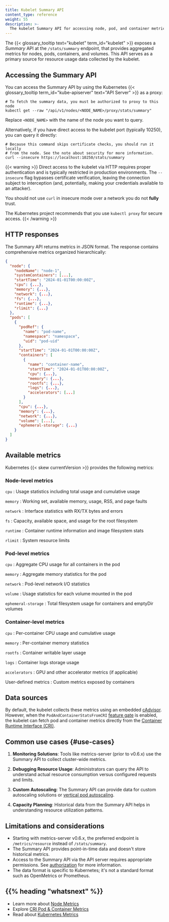 ```yaml
---
title: Kubelet Summary API
content_type: reference
weight: 55
description: >-
  The kubelet Summary API for accessing node, pod, and container metrics.
---
```


<!-- overview -->

The {{< glossary_tooltip text="kubelet" term_id="kubelet" >}} exposes a _Summary_
API at the `/stats/summary` endpoint, that provides
aggregated metrics for nodes, pods, containers, and volumes. This API serves as a
primary source for resource usage data collected by the kubelet.

<!-- body -->

## Accessing the Summary API

You can access the Summary API by using the Kubernetes
{{< glossary_tooltip term_id="kube-apiserver" text="API Server" >}}
as a proxy:

```shell
# To fetch the summary data, you must be authorized to proxy to this node
kubectl get --raw "/api/v1/nodes/<NODE_NAME>/proxy/stats/summary"
```

Replace `<NODE_NAME>` with the name of the node you want to query.

Alternatively, if you have direct access to the kubelet port (typically 10250),
you can query it directly:

```shell
# Because this command skips certificate checks, you should run it locally
# from the node. See the note about security for more information.
curl --insecure https://localhost:10250/stats/summary
```

{{< warning >}}
Direct access to the kubelet via HTTP requires proper authentication and is typically
restricted in production environments. The `--insecure` flag bypasses certificate 
verification, leaving the connection subject to interception (and, potentially,
making your credentials available to an attacker).

You should not use `curl` in insecure mode over a network you do not **fully** trust.

The Kubernetes project recommends that you use `kubectl proxy` for secure access.
{{< /warning >}}

## HTTP responses

The Summary API returns metrics in JSON format. The response contains comprehensive metrics organized
hierarchically:

```json
{
  "node": {
    "nodeName": "node-1",
    "systemContainers": [...],
    "startTime": "2024-01-01T00:00:00Z",
    "cpu": {...},
    "memory": {...},
    "network": {...},
    "fs": {...},
    "runtime": {...},
    "rlimit": {...}
  },
  "pods": [
    {
      "podRef": {
        "name": "pod-name",
        "namespace": "namespace",
        "uid": "pod-uid"
      },
      "startTime": "2024-01-01T00:00:00Z",
      "containers": [
        {
          "name": "container-name",
          "startTime": "2024-01-01T00:00:00Z",
          "cpu": {...},
          "memory": {...},
          "rootfs": {...},
          "logs": {...},
          "accelerators": [...]
        }
      ],
      "cpu": {...},
      "memory": {...},
      "network": {...},
      "volume": [...],
      "ephemeral-storage": {...}
    }
  ]
}
```

## Available metrics

Kubernetes {{< skew currentVersion >}} provides the following metrics:

### Node-level metrics

`cpu`
: Usage statistics including total usage and cumulative usage

`memory`
: Working set, available memory, usage, RSS, and page faults

`network`
: Interface statistics with RX/TX bytes and errors

`fs`
: Capacity, available space, and usage for the root filesystem

`runtime`
: Container runtime information and image filesystem stats

`rlimit`
: System resource limits

### Pod-level metrics

`cpu`
: Aggregate CPU usage for all containers in the pod

`memory`
: Aggregate memory statistics for the pod

`network`
: Pod-level network I/O statistics

`volume`
: Usage statistics for each volume mounted in the pod

`ephemeral-storage`
: Total filesystem usage for containers and emptyDir volumes

### Container-level metrics

`cpu`
: Per-container CPU usage and cumulative usage

`memory`
: Per-container memory statistics

`rootfs`
: Container writable layer usage

`logs`
: Container logs storage usage

`accelerators`
: GPU and other accelerator metrics (if applicable)

User-defined metrics
: Custom metrics exposed by containers

## Data sources

By default, the kubelet collects these metrics using an embedded
[cAdvisor](https://github.com/google/cadvisor). However, when the
`PodAndContainerStatsFromCRI` [feature gate](/docs/reference/command-line-tools-reference/feature-gates/)
is enabled, the kubelet can fetch pod and container metrics directly from the
[Container Runtime Interface (CRI)](/docs/concepts/architecture/cri/).

## Common use cases {#use-cases}

1. **Monitoring Solutions**: Tools like metrics-server (prior to v0.6.x) use the
   Summary API to collect cluster-wide metrics.

2. **Debugging Resource Usage**: Administrators can query the API to understand
   actual resource consumption versus configured requests and limits.

3. **Custom Autoscaling**: The Summary API can provide data for custom autoscaling
   solutions or [vertical pod autoscaling](/docs/concepts/workloads/autoscaling/#scaling-workloads-vertically).

4. **Capacity Planning**: Historical data from the Summary API helps in understanding
   resource utilization patterns.

## Limitations and considerations

- Starting with metrics-server v0.6.x, the preferred endpoint is `/metrics/resource`
  instead of `/stats/summary`.
- The Summary API provides point-in-time data and doesn't store historical metrics.
- Access to the Summary API via the API server requires appropriate permissions.
  See [authorization](/docs/reference/access-authn-authz/authorization/) for more information.
- The data format is specific to Kubernetes; it's not a standard format such as
  OpenMetrics or Prometheus.

## {{% heading "whatsnext" %}}

- Learn more about [Node Metrics](/docs/reference/instrumentation/node-metrics/)
- Explore [CRI Pod & Container Metrics](/docs/reference/instrumentation/cri-pod-container-metrics/)
- Read about [Kubernetes Metrics](/docs/concepts/cluster-administration/system-metrics/)